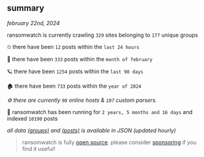 
## summary
_february 22nd, 2024_

ransomwatch is currently crawling `329` sites belonging to `177` unique groups

⏲ there have been `12` posts within the `last 24 hours`

🦈 there have been `333` posts within the `month of february`

🪐 there have been `1254` posts within the `last 90 days`

🏚 there have been `733` posts within the `year of 2024`

_⚙️ there are currently `98` online hosts & `107` custom parsers._

🦕 ransomwatch has been running for `2 years, 5 months and 16 days` and indexed `10190` posts

_all data  [(groups)](http://ransomwhat.telemetry.ltd/groups) and [(posts)](http://ransomwhat.telemetry.ltd/posts) is available in JSON (updated hourly)_

> ransomwatch is fully [open source](https://github.com/joshhighet/ransomwatch#ransomwatch--). please consider [sponsoring](https://github.com/sponsors/joshhighet) if you find it useful!
